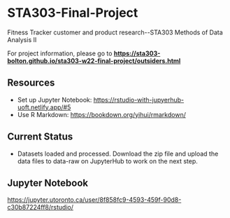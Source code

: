 # STA303-Final-Project
Fitness Tracker customer and product research--STA303 Methods of Data Analysis II

For project information, please go to **https://sta303-bolton.github.io/sta303-w22-final-project/outsiders.html**

## Resources
* Set up Jupyter Notebook: https://rstudio-with-jupyerhub-uoft.netlify.app/#5
* Use R Markdown: https://bookdown.org/yihui/rmarkdown/

## Current Status
* Datasets loaded and processed. Download the zip file and upload the data files to data-raw on JupyterHub to work on the next step.

## Jupyter Notebook
https://jupyter.utoronto.ca/user/8f858fc9-4593-459f-90d8-c30b87224ff8/rstudio/
